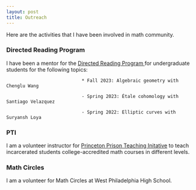 ```yaml
---
layout: post
title: Outreach
---
```

<p style="text-align: left">
Here are the activities that I have been involved in math community.
</p>

### Directed Reading Program

<p style="text-align: left"> I have been a mentor for the <a href = "https://web.sas.upenn.edu/math-drp/"> Directed Reading Program </a> for undergraduate students for the following topics:
  
                                * Fall 2023: Algebraic geometry with Chenglu Wang
  
                                - Spring 2023: Étale cohomology with Santiago Velazquez 
                                
                                - Spring 2022: Elliptic curves with Suryansh Loya
</p>

### PTI
<p style="text-align: left"> I am a volunteer instructor for <a href = "https://dof.princeton.edu/faculty-retiree-handbook/teaching-opportunities/prison-teaching-initiative">Princeton Prison Teaching Initative</a> to teach incarcerated students college-accredited math courses in different levels.  
</p>

### Math Circles

<p style="text-align: left"> I am a volunteer for Math Circles at West Philadelphia High School.
</p>





